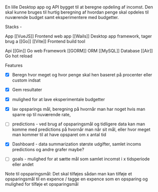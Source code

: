 En lille Desktop app og API bygget til at beregne opdeling af incomst.  Den skal kunne bruges til hurtig beregning af hvordan penge skal opdeles til nuværende budget samt eksperimentere med budgetter. 

Stacks - 

App
[[VueJS]] Frontend web app 
[[Wails]] Desktop app framework, tager brug a [[Go]]
[[Vite]] Frontend build tool

Api
[[Gin]] Go web Framework
[[GORM]] ORM 
[[MySQL]] Database
[[Air]] Go hot reload


Features 
- [x] Beregn hvor meget og hvor penge skal hen baseret på procenter eller custom indsat
- [x] Gem resultater
- [x] mulighed for at lave eksperimentale budgetter
- [x] lav opsparings mål, beregning på hvornår man har noget hvis man sparre op til nuværende rate, 
- [ ] predictions - ved brug af opsparingsmål og tidligere data kan man komme med predictions på hvornår man når sit mål, eller hvor meget man kommer til at have opsparet om x antal tid
- [x] Dashboard - data summarization største udgifter, samlet incoms predictions og andre grafer maybe?
- [ ] goals - mulighed for at sætte mål som samlet incomst i x tidsperiode eller andet


Note til opsparingsmål:
Det skal tilføjes sådan man kan tilføje et opsparingsmål til en expence / tagge en expence som en opsparing og mulighed for tilføje et opsparingsmål


